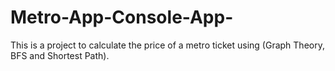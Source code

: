 # Metro-App-Console-App-
This is a project to calculate the price of a metro ticket using (Graph Theory, BFS and Shortest Path). 
